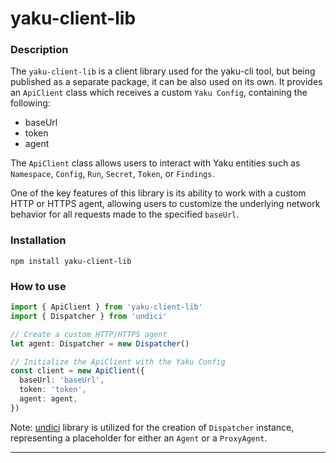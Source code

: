 # yaku-client-lib

### Description

The `yaku-client-lib` is a client library used for the yaku-cli tool, but being published as a separate package, it can be also used on its own. It provides an `ApiClient` class which receives a custom `Yaku Config`, containing the following:

- baseUrl
- token
- agent

The `ApiClient` class allows users to interact with Yaku entities such as `Namespace`, `Config`, `Run`, `Secret`, `Token`, or `Findings`.

One of the key features of this library is its ability to work with a custom HTTP or HTTPS agent, allowing users to customize the underlying network behavior for all requests made to the specified `baseUrl`.

### Installation

`npm install yaku-client-lib`

### How to use

```ts
import { ApiClient } from 'yaku-client-lib'
import { Dispatcher } from 'undici'

// Create a custom HTTP/HTTPS agent
let agent: Dispatcher = new Dispatcher()

// Initialize the ApiClient with the Yaku Config
const client = new ApiClient({
  baseUrl: 'baseUrl',
  token: 'token',
  agent: agent,
})
```

Note: [undici](https://www.npmjs.com/package/undici) library is utilized for the creation of `Dispatcher` instance, representing a placeholder for either an `Agent` or a `ProxyAgent`.

---

